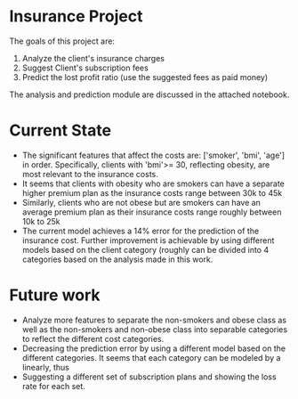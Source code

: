 # Insurance Project 

The goals of this project are: 
1) Analyze the client's insurance charges 
2) Suggest Client's subscription fees 
3) Predict the lost profit ratio (use the suggested fees as paid money)

The analysis and prediction module are discussed in the attached notebook.

# Current State
- The significant features that affect the costs are: ['smoker', 'bmi', 'age'] in order. Specifically, clients with 'bmi'>= 30, reflecting obesity, are most relevant to the insurance costs. 
- It seems that clients with obesity who are smokers can have a separate higher premium plan as the insurance costs range between 30k to 45k
- Similarly, clients who are not obese but are smokers can have an average premium plan as their insurance costs range roughly between 10k to 25k
- The current model achieves a 14% error for the prediction of the insurance cost. Further improvement is achievable by using different models based on the client category (roughly can be divided into 4 categories based on the analysis made in this work. 

# Future work
- Analyze more features to separate the non-smokers and obese class as well as the non-smokers and non-obese class into separable categories to reflect the different cost categories.
- Decreasing the prediction error by using a different model based on the different categories. It seems that each category can be modeled by a linearly, thus
- Suggesting a different set of subscription plans and showing the loss rate for each set.


